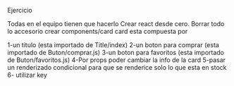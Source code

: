 Ejercicio

Todas en el equipo tienen que hacerlo
Crear react desde cero.
Borrar todo lo accesorio
crear components/card 
card esta compuesta por

1-un titulo (esta importado de Title/index)
2-un boton para comprar (esta importado de Buton/comprar.js)
3-un boton para favoritos (esta importado de Buton/favoritos.js)
4-Por props poder cambiar la info de la card
5-pasar un renderizado condicional para que se renderice solo lo que esta en stock
6- utilizar key
